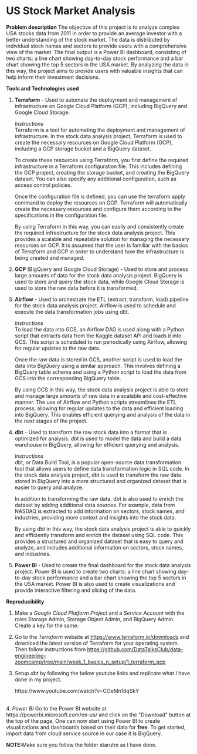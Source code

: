 # US Stock Market Analysis
<b>Problem description</b>
The objective of this project is to analyze complex USA stocks data from 2011 in order to provide an average investor with a better understanding of the stock market. The data is distributed by individual stock names and sectors to provide users with a comprehensive view of the market. The final output is a Power BI dashboard, consisting of two charts: a line chart showing day-to-day stock performance and a bar chart showing the top 5 sectors in the USA market. By analyzing the data in this way, the project aims to provide users with valuable insights that can help inform their investment decisions.

<b>Tools and Technologies used</b>
1. <b>Terraform</b> - Used to automate the deployment and management of infrastructure on Google Cloud Platform (GCP), including BigQuery and Google Cloud Storage.

    <i>Instructions</i><br>
    Terraform is a tool for automating the deployment and management of infrastructure. In the stock data analysis project, Terraform is used to create the necessary resources on Google Cloud Platform (GCP), including a GCP storage bucket and a BigQuery dataset.

    To create these resources using Terraform, you first define the required infrastructure in a Terraform configuration file. This includes defining the GCP project, creating the storage bucket, and creating the BigQuery dataset. You can also specify any additional configuration, such as access control policies.

    Once the configuration file is defined, you can use the terraform apply command to deploy the resources on GCP. Terraform will automatically create the necessary resources and configure them according to the specifications in the configuration file.

    By using Terraform in this way, you can easily and consistently create the required infrastructure for the stock data analysis project. This provides a scalable and repeatable solution for managing the necessary resources on GCP. It is assumed that the user is familiar with the basics of Terraform and GCP in order to understand how the infrastructure is being created and managed.

2. <b>GCP</b> (BigQuery and Google Cloud Storage) - Used to store and process large amounts of data for the stock data analysis project. BigQuery is used to store and query the stock data, while Google Cloud Storage is used to store the raw data before it is transformed.

3. <b>Airflow</b> - Used to orchestrate the ETL (extract, transform, load) pipeline for the stock data analysis project. Airflow is used to schedule and execute the data transformation jobs using dbt.

    <i>Instructions</i><br>
    To load the data into GCS, an Airflow DAG is used along with a Python script that extracts data from the Kaggle dataset API and loads it into GCS. This script is scheduled to run periodically using Airflow, allowing for regular updates to the raw data.

    Once the raw data is stored in GCS, another script is used to load the data into BigQuery using a similar approach. This involves defining a BigQuery table schema and using a Python script to load the data from GCS into the corresponding BigQuery table.

    By using GCS in this way, the stock data analysis project is able to store and manage large amounts of raw data in a scalable and cost-effective manner. The use of Airflow and Python scripts streamlines the ETL process, allowing for regular updates to the data and efficient loading into BigQuery. This enables efficient querying and analysis of the data in the next stages of the project.

4. <b>dbt</b> - Used to transform the raw stock data into a format that is optimized for analysis. dbt is used to model the data and build a data warehouse in BigQuery, allowing for efficient querying and analysis.

    <i>Instructions</i><br>
    dbt, or Data Build Tool, is a popular open-source data transformation tool that allows users to define data transformation logic in SQL code. In the stock data analysis project, dbt is used to transform the raw data stored in BigQuery into a more structured and organized dataset that is easier to query and analyze.

    In addition to transforming the raw data, dbt is also used to enrich the dataset by adding additional data sources. For example, data from NASDAQ is extracted to add information on sectors, stock names, and industries, providing more context and insights into the stock data.

    By using dbt in this way, the stock data analysis project is able to quickly and efficiently transform and enrich the dataset using SQL code. This provides a structured and organized dataset that is easy to query and analyze, and includes additional information on sectors, stock names, and industries.

5. <b>Power BI</b> - Used to create the final dashboard for the stock data analysis project. Power BI is used to create two charts: a line chart showing day-to-day stock performance and a bar chart showing the top 5 sectors in the USA market. Power BI is also used to create visualizations and provide interactive filtering and slicing of the data.

<b>Reproducibility</b>

1. Make a <i>Google Cloud Platform Project</i> and a <i>Service Account</i> with the roles Storage Admin, Storage Object Admin, and BigQuery Admin. Create a key for the same.

2. Go to the <i>Terraform</i> website at https://www.terraform.io/downloads and download the latest version of Terraform for your operating system. Then follow instructions from <link>https://github.com/DataTalksClub/data-engineering-zoomcamp/tree/main/week_1_basics_n_setup/1_terraform_gcp</link>

3. Setup <i>dbt</i> by following the below youtube links and replicate what I have done in my project.
    <link>https://www.youtube.com/watch?v=COeMn18qSkY</link>
<br>
4. <i>Power BI</i> Go to the Power BI website at https://powerbi.microsoft.com/en-us/ and click on the "Download" button at the top of the page. One can now start using Power BI to create visualizations and dashboards based on their data for <b>free</b>. To get started, import data from cloud service source in our case it is BigQuery. 

<b>NOTE:</b>Make sure you follow the folder starutre as I have done.